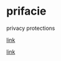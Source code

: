 # prifacie
privacy protections

[link](https://medium.com/@progrium/the-only-way-you-can-automate-facebook-posts-now-bd3a40fd1c4b)

[link](https://hackernoon.com/is-it-still-possible-to-scrape-facebook-data-yes-it-is-fb4255ba792b)


